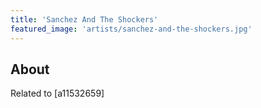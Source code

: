 ```yaml
---
title: 'Sanchez And The Shockers'
featured_image: 'artists/sanchez-and-the-shockers.jpg'
---
```


## About

Related to [a11532659]
